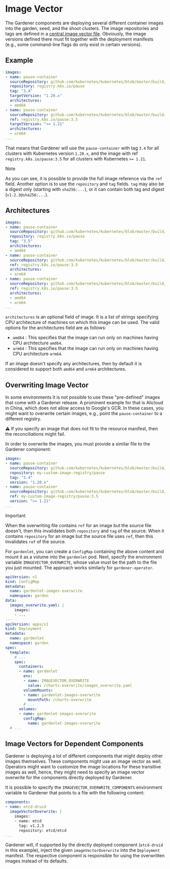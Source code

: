 # Image Vector

The Gardener components are deploying several different container images into the garden, seed, and the shoot clusters.
The image repositories and tags are defined in a [central image vector file](../../imagevector/containers.yaml).
Obviously, the image versions defined there must fit together with the deployment manifests (e.g., some command-line flags do only exist in certain versions).

## Example

```yaml
images:
- name: pause-container
  sourceRepository: github.com/kubernetes/kubernetes/blob/master/build/pause/Dockerfile
  repository: registry.k8s.io/pause
  tag: "3.4"
  targetVersion: "1.20.x"
  architectures:
  - amd64
- name: pause-container
  sourceRepository: github.com/kubernetes/kubernetes/blob/master/build/pause/Dockerfile
  ref: registry.k8s.io/pause:3.5
  targetVersion: ">= 1.21"
  architectures:
  - arm64
...
```

That means that Gardener will use the `pause-container` with tag `3.4` for all clusters with Kubernetes version `1.20.x`, and the image with ref `registry.k8s.io/pause:3.5` for all clusters with Kubernetes `>= 1.21`.

> [!NOTE]
> As you can see, it is possible to provide the full image reference via the `ref` field.
> Another option is to use the `repository` and `tag` fields. `tag` may also be a digest only (starting with `sha256:...`), or it can contain both tag and digest (`v1.2.3@sha256:...`).

## Architectures

```yaml
images:
- name: pause-container
  sourceRepository: github.com/kubernetes/kubernetes/blob/master/build/pause/Dockerfile
  repository: registry.k8s.io/pause
  tag: "3.5"
  architectures:
  - amd64
- name: pause-container
  sourceRepository: github.com/kubernetes/kubernetes/blob/master/build/pause/Dockerfile
  ref: registry.k8s.io/pause:3.5
  architectures:
  - arm64
- name: pause-container
  sourceRepository: github.com/kubernetes/kubernetes/blob/master/build/pause/Dockerfile
  ref: registry.k8s.io/pause:3.5
  architectures:
  - amd64
  - arm64
...
```

`architectures` is an optional field of image. It is a list of strings specifying CPU architecture of machines on which this image can be used. The valid options for the architectures field are as follows:
- `amd64` : This specifies that the image can run only on machines having CPU architecture `amd64`.
- `arm64` : This specifies that the image can run only on machines having CPU architecture `arm64`.

If an image doesn't specify any architectures, then by default it is considered to support both `amd64` and `arm64` architectures.

## Overwriting Image Vector

In some environments it is not possible to use these "pre-defined" images that come with a Gardener release.
A prominent example for that is Alicloud in China, which does not allow access to Google's GCR.
In these cases, you might want to overwrite certain images, e.g., point the `pause-container` to a different registry.

:warning: If you specify an image that does not fit to the resource manifest, then the reconciliations might fail.

In order to overwrite the images, you must provide a similar file to the Gardener component:

```yaml
images:
- name: pause-container
  sourceRepository: github.com/kubernetes/kubernetes/blob/master/build/pause/Dockerfile
  repository: my-custom-image-registry/pause
  tag: "3.4"
  version: "1.20.x"
- name: pause-container
  sourceRepository: github.com/kubernetes/kubernetes/blob/master/build/pause/Dockerfile
  ref: my-custom-image-registry/pause:3.5
  version: ">= 1.21"
...
```

> [!IMPORTANT]
> When the overwriting file contains `ref` for an image but the source file doesn't, then this invalidates both `repository` and `tag` of the source.
> When it contains `repository` for an image but the source file uses `ref`, then this invalidates `ref` of the source.

For `gardenlet`, you can create a `ConfigMap` containing the above content and mount it as a volume into the `gardenlet` pod.
Next, specify the environment variable `IMAGEVECTOR_OVERWRITE`, whose value must be the path to the file you just mounted.
The approach works similarly for `gardener-operator`.

```yaml
apiVersion: v1
kind: ConfigMap
metadata:
  name: gardenlet-images-overwrite
  namespace: garden
data:
  images_overwrite.yaml: |
    images:
    - ...
---
apiVersion: apps/v1
kind: Deployment
metadata:
  name: gardenlet
  namespace: garden
spec:
  template:
    # ...
    spec:
      containers:
      - name: gardenlet
        env:
        - name: IMAGEVECTOR_OVERWRITE
          value: /charts-overwrite/images_overwrite.yaml
        volumeMounts:
        - name: gardenlet-images-overwrite
          mountPath: /charts-overwrite
        # ...
      volumes:
      - name: gardenlet-images-overwrite
        configMap:
          name: gardenlet-images-overwrite
  # ...
```

## Image Vectors for Dependent Components

Gardener is deploying a lot of different components that might deploy other images themselves.
These components might use an image vector as well.
Operators might want to customize the image locations for these transitive images as well, hence, they might need to specify an image vector overwrite for the components directly deployed by Gardener.

It is possible to specify the `IMAGEVECTOR_OVERWRITE_COMPONENTS` environment variable to Gardener that points to a file with the following content:

```yaml
components:
- name: etcd-druid
  imageVectorOverwrite: |
    images:
    - name: etcd
      tag: v1.2.3
      repository: etcd/etcd
...
``` 

Gardener will, if supported by the directly deployed component (`etcd-druid` in this example), inject the given `imageVectorOverwrite` into the `Deployment` manifest.
The respective component is responsible for using the overwritten images instead of its defaults.
